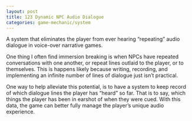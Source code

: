 ```yaml
---
layout: post
title: 123 Dynamic NPC Audio Dialogue
categories: game-mechanic/system
---
```

A system that eliminates the player from ever hearing “repeating” audio dialogue in voice-over narrative games.

One thing I often find immersion breaking is when NPCs have repeated conversations with one another, or repeat lines outlaid to the player, or to themselves.  This is happens likely because writing, recording, and implementing an infinite number of lines of dialogue just isn’t practical. 

One way to help alleviate this potential, is to have a system to keep record of which dialogue lines the player has “heard” so far.  That is to say, which things the player has been in earshot of when they were cued.  With this data, the game can better fully manage the player’s unique audio experience.